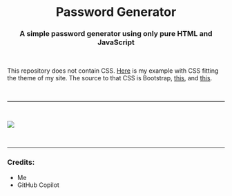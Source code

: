 <h1 align="center">Password Generator</h1>
<h3 align="center">A simple password generator using only pure HTML and JavaScript</h3>

<br>

<p align="left">This repository does not contain CSS. <a href="https://utilities.ming.jp.net/web-tools/pw-gen">Here</a> is my example with CSS fitting the theme of my site. The source to that CSS is Bootstrap, <a href="https://cdn.mingsutilities.com/utilities/web-tools/pw-gen/main.css">this</a>, and <a href="https://cdn.mingsutilities.com/utilities/css/main.css">this</a>.</p>

&nbsp;
___
&nbsp;

<img align="center" src="https://cdn.mingsutilities.com/utilities/web-tools/pw-gen/imgs/cover.png">

&nbsp;
___
<h3 align="left">Credits:</h3>
<ul>
    <li>Me</li>
    <li>GitHub Copilot</li>
</ul>
